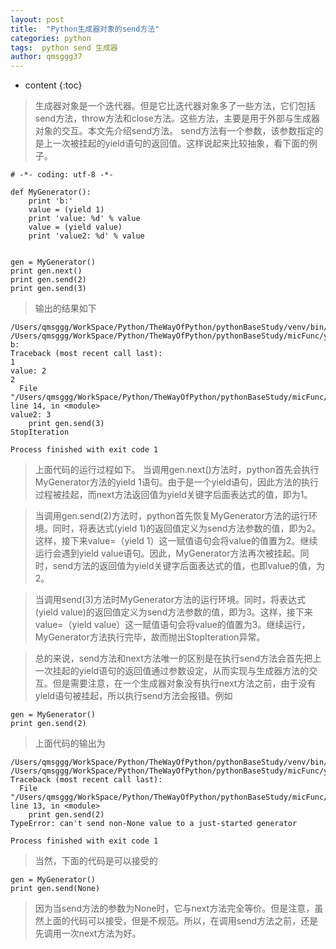 ```yaml
---
layout: post
title:  "Python生成器对象的send方法"
categories: python
tags:  python send 生成器
author: qmsggg37
---
```


* content
{:toc}

>生成器对象是一个迭代器。但是它比迭代器对象多了一些方法，它们包括send方法，throw方法和close方法。这些方法，主要是用于外部与生成器对象的交互。本文先介绍send方法。
send方法有一个参数，该参数指定的是上一次被挂起的yield语句的返回值。这样说起来比较抽象，看下面的例子。
```
# -*- coding: utf-8 -*-

def MyGenerator():
    print 'b:'
    value = (yield 1)
    print 'value: %d' % value
    value = (yield value)
    print 'value2: %d' % value


gen = MyGenerator()
print gen.next()
print gen.send(2)
print gen.send(3)
```

>输出的结果如下
```
/Users/qmsggg/WorkSpace/Python/TheWayOfPython/pythonBaseStudy/venv/bin/python /Users/qmsggg/WorkSpace/Python/TheWayOfPython/pythonBaseStudy/micFunc/yielder.py
b:
Traceback (most recent call last):
1
value: 2
2
  File "/Users/qmsggg/WorkSpace/Python/TheWayOfPython/pythonBaseStudy/micFunc/yielder.py", line 14, in <module>
value2: 3
    print gen.send(3)
StopIteration

Process finished with exit code 1
```

>上面代码的运行过程如下。
当调用gen.next()方法时，python首先会执行MyGenerator方法的yield 1语句。由于是一个yield语句，因此方法的执行过程被挂起，而next方法返回值为yield关键字后面表达式的值，即为1。

>当调用gen.send(2)方法时，python首先恢复MyGenerator方法的运行环境。同时，将表达式(yield 1)的返回值定义为send方法参数的值，即为2。这样，接下来value=（yield 1）这一赋值语句会将value的值置为2。继续运行会遇到yield value语句。因此，MyGenerator方法再次被挂起。同时，send方法的返回值为yield关键字后面表达式的值，也即value的值，为2。

>当调用send(3)方法时MyGenerator方法的运行环境。同时，将表达式(yield value)的返回值定义为send方法参数的值，即为3。这样，接下来value=（yield value）这一赋值语句会将value的值置为3。继续运行，MyGenerator方法执行完毕，故而抛出StopIteration异常。



>总的来说，send方法和next方法唯一的区别是在执行send方法会首先把上一次挂起的yield语句的返回值通过参数设定，从而实现与生成器方法的交互。但是需要注意，在一个生成器对象没有执行next方法之前，由于没有yield语句被挂起，所以执行send方法会报错。例如
```
gen = MyGenerator()  
print gen.send(2) 
```

>上面代码的输出为
```
/Users/qmsggg/WorkSpace/Python/TheWayOfPython/pythonBaseStudy/venv/bin/python /Users/qmsggg/WorkSpace/Python/TheWayOfPython/pythonBaseStudy/micFunc/yielder.py
Traceback (most recent call last):
  File "/Users/qmsggg/WorkSpace/Python/TheWayOfPython/pythonBaseStudy/micFunc/yielder.py", line 13, in <module>
    print gen.send(2)
TypeError: can't send non-None value to a just-started generator

Process finished with exit code 1

```
>当然，下面的代码是可以接受的
```
gen = MyGenerator()  
print gen.send(None)  

```
>因为当send方法的参数为None时，它与next方法完全等价。但是注意，虽然上面的代码可以接受，但是不规范。所以，在调用send方法之前，还是先调用一次next方法为好。